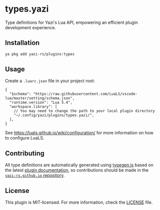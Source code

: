 # types.yazi

Type definitions for Yazi's Lua API, empowering an efficient plugin development experience.

## Installation

```sh
ya pkg add yazi-rs/plugins:types
```

## Usage

Create a `.luarc.json` file in your project root:

<!-- prettier-ignore -->
```json5
{
  "$schema": "https://raw.githubusercontent.com/LuaLS/vscode-lua/master/setting/schema.json",
  "runtime.version": "Lua 5.4",
  "workspace.library": [
    // You may need to change the path to your local plugin directory
    "~/.config/yazi/plugins/types.yazi/",
  ],
}
```

See https://luals.github.io/wiki/configuration/ for more information on how to configure LuaLS.

## Contributing

All type definitions are automatically generated using [typegen.js][typegen.js] based on the latest [plugin documentation][plugin documentation],
so contributions should be made in the [`yazi-rs.github.io` repository][doc-repo].

[typegen.js]: https://github.com/yazi-rs/yazi-rs.github.io/blob/main/scripts/typegen.js
[plugin documentation]: https://yazi-rs.github.io/docs/plugins/overview
[doc-repo]: https://github.com/yazi-rs/yazi-rs.github.io

## License

This plugin is MIT-licensed. For more information, check the [LICENSE](LICENSE) file.
